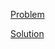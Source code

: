 [Problem](https://leetcode.com/problems/bulls-and-cows)

[Solution](https://leetcode.com/problems/bulls-and-cows/solutions/3265894/299-bulls-and-cows-simple-solution)
